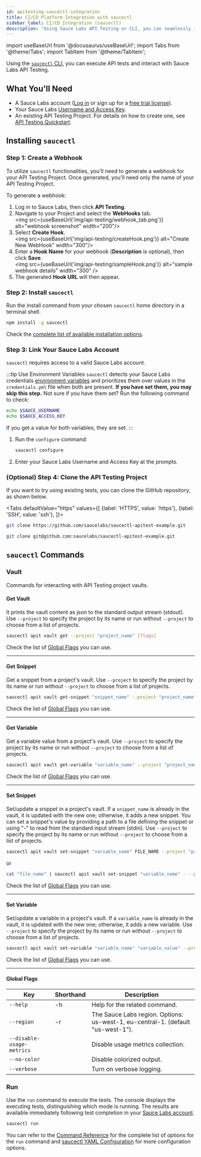 ```yaml
---
id: apitesting-saucectl-integration
title: CI/CD Platform Integration with saucectl
sidebar_label: CI/CD Integration (saucectl)
description: 'Using Sauce Labs API Testing or CLI, you can seamlessly integrate continuous API testing into your CI/CD pipeline.'
---
```


import useBaseUrl from '@docusaurus/useBaseUrl';
import Tabs from '@theme/Tabs';
import TabItem from '@theme/TabItem';

Using the [`saucectl` CLI](/dev/cli/saucectl), you can execute API tests and interact with Sauce Labs API Testing.

## What You'll Need

- A Sauce Labs account ([Log in](https://accounts.saucelabs.com/am/XUI/#login/) or sign up for a [free trial license](https://saucelabs.com/sign-up)).
- Your Sauce Labs [Username and Access Key](https://app.saucelabs.com/user-settings).
- An existing API Testing Project. For details on how to create one, see [API Testing Quickstart](/api-testing/quickstart/).

## Installing `saucectl`

### Step 1: Create a Webhook

To utilize `saucectl` functionalities, you'll need to generate a webhook for your API Testing Project. Once generated, you'll need only the name of your API Testing Project.

To generate a webhook:

1. Log in to Sauce Labs, then click **API Testing**.
1. Navigate to your Project and select the **WebHooks** tab.<br/>
   <img src={useBaseUrl('img/api-testing/webhook_tab.png')} alt="webhook screenshot" width="200"/>
1. Select **Create Hook**.<br/><img src={useBaseUrl('img/api-testing/createHook.png')} alt="Create New WebHook" width="300"/>
1. Enter a **Hook Name** for your webhook (**Description** is optional), then click **Save**.<br/>
   <img src={useBaseUrl('img/api-testing/sampleHook.png')} alt="sample webhook details" width="300" />
1. The generated **Hook URL** will then appear.

### Step 2: Install `saucectl`

Run the install command from your chosen `saucectl` home directory in a terminal shell.

```bash title="Example with npm"
npm install -g saucectl
```

Check the [complete list of available installation options](/dev/cli/saucectl/#installing-saucectl).

### Step 3: Link Your Sauce Labs Account

`saucectl` requires access to a valid Sauce Labs account.

:::tip Use Environment Variables
`saucectl` detects your Sauce Labs credentials [environment variables](/basics/environment-variables) and prioritizes them over values in the `credentials.yml` file when both are present. **If you have set them, you may skip this step.** Not sure if you have them set? Run the following command to check:

```bash
echo $SAUCE_USERNAME
echo $SAUCE_ACCESS_KEY
```

If you get a value for both variables, they are set.
:::

1. Run the `configure` command:

   ```bash
   saucectl configure
   ```

1. Enter your Sauce Labs Username and Access Key at the prompts.

### (Optional) Step 4: Clone the API Testing Project

If you want to try using existing tests, you can clone the GitHub repository, as shown below.

<Tabs
defaultValue="https"
values={[
{label: 'HTTPS', value: 'https'},
{label: 'SSH', value: 'ssh'},
]}>

<TabItem value="https">

```bash
git clone https://github.com/saucelabs/saucectl-apitest-example.git
```

</TabItem>
<TabItem value="ssh">

```bash
git clone git@github.com:saucelabs/saucectl-apitest-example.git
```

</TabItem>
</Tabs>

## `saucectl` Commands

### Vault

Commands for interacting with API Testing project vaults.

#### Get Vault

It prints the vault content as json to the standard output stream (stdout). Use `--project` to specify the project by its name or run without `--project` to choose from a list of projects.

```bash
saucectl apit vault get --project "project_name" [flags]
```

Check the list of [Global Flags](#global-flags) you can use.

---

#### Get Snippet

Get a snippet from a project's vault. Use `--project` to specify the project by its name or run without `--project` to choose from a list of projects.

```bash
saucectl apit vault get-snippet "snippet_name" --project "project_name" [flags]
```

Check the list of [Global Flags](#global-flags) you can use.

---

#### Get Variable

Get a variable value from a project's vault. Use `--project` to specify the project by its name or run without `--project` to choose from a list of projects.

```bash
saucectl apit vault get-variable "variable_name" --project "project_name" [flags]
```

Check the list of [Global Flags](#global-flags) you can use.

---

#### Set Snippet

Set/update a snippet in a project's vault. If a `snippet_name` is already in the vault, it is updated with the new one; otherwise, it adds a new snippet. You can set a snippet's value by providing a path to a file defining the snippet or using "-" to read from the standard input stream (stdin). Use `--project` to specify the project by its name or run without `--project` to choose from a list of projects.

```bash
saucectl apit vault set-snippet "variable_name" FILE_NAME --project "project_name" [flags] # from a file
```

or

```bash
cat "file_name" | saucectl apit vault set-snippet "variable_name" - --project "project_name" [flags] #from stdin
```

Check the list of [Global Flags](#global-flags) you can use.

---

#### Set Variable

Set/update a variable in a project's vault. If a `variable_name` is already in the vault, it is updated with the new one; otherwise, it adds a new variable. Use `--project` to specify the project by its name or run without `--project` to choose from a list of projects.

```bash
saucectl apit vault set-variable "variable_name" "variable_value" --project "project_name" [flags]
```

Check the list of [Global Flags](#global-flags) you can use.

---

#### Global Flags

| Key                       | Shorthand | Description                                                                     |
| ------------------------- | --------- | ------------------------------------------------------------------------------- |
| `--help`                  | -h        | Help for the related command.                                                   |
| `--region`                | -r        | The Sauce Labs region. Options: us-west-1, eu-central-1. (default "us-west-1"). |
| `--disable-usage-metrics` |           | Disable usage metrics collection.                                               |
| `--no-color `             |           | Disable colorized output.                                                       |
| `--verbose `              |           | Turn on verbose logging.                                                        |

### Run

Use the `run` command to execute the tests. The console displays the executing tests, distinguishing which mode is running. The results are available immediately following test completion in your [Sauce Labs account](https://app.saucelabs.com/api-testing/).

```bash
saucectl run
```

You can refer to the [Command Reference](/dev/cli/saucectl/run/) for the complete list of options for the `run` command and [saucectl YAML Configuration](/api-testing/integrations/yaml) for more configuration options.

